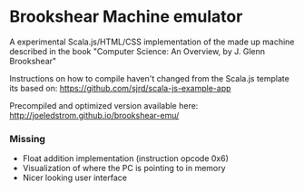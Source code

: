 # Brookshear Machine emulator

A experimental Scala.js/HTML/CSS implementation of the made up machine described in the book "Computer Science: An Overview, by J. Glenn Brookshear" 

Instructions on how to compile haven't changed from the Scala.js template its based on: https://github.com/sjrd/scala-js-example-app

Precompiled and optimized version available here: http://joeledstrom.github.io/brookshear-emu/

### Missing
- Float addition implementation (instruction opcode 0x6)
- Visualization of where the PC is pointing to in memory
- Nicer looking user interface
